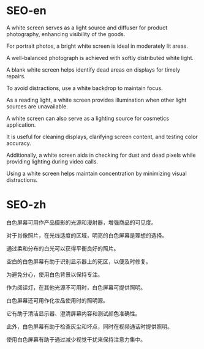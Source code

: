 # SEO-en
A white screen serves as a light source and diffuser for product photography, enhancing visibility of the goods.

For portrait photos, a bright white screen is ideal in moderately lit areas.

A well-balanced photograph is achieved with softly distributed white light.

A blank white screen helps identify dead areas on displays for timely repairs.

To avoid distractions, use a white backdrop to maintain focus.

As a reading light, a white screen provides illumination when other light sources are unavailable.

A white screen can also serve as a lighting source for cosmetics application.

It is useful for cleaning displays, clarifying screen content, and testing color accuracy.

Additionally, a white screen aids in checking for dust and dead pixels while providing lighting during video calls.

Using a white screen helps maintain concentration by minimizing visual distractions.

# SEO-zh
白色屏幕可用作产品摄影的光源和漫射器，增强商品的可见度。

对于肖像照片，在光线适度的区域，明亮的白色屏幕是理想的选择。

通过柔和分布的白光可以获得平衡良好的照片。

空白的白色屏幕有助于识别显示器上的死区，以便及时修复。

为避免分心，使用白色背景以保持专注。

作为阅读灯，在其他光源不可用时，白色屏幕可提供照明。

白色屏幕还可用作化妆品使用时的照明源。

它有助于清洁显示器、澄清屏幕内容和测试颜色准确性。

此外，白色屏幕有助于检查灰尘和坏点，同时在视频通话时提供照明。

使用白色屏幕有助于通过减少视觉干扰来保持注意力集中。 